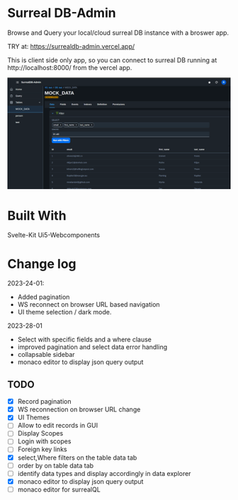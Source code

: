 # Surreal DB-Admin

Browse and Query your local/cloud surreal DB instance with a broswer app. 

TRY at: https://surrealdb-admin.vercel.app/ 

This is client side only app, so you can connect to surreal DB running at http://localhost:8000/ from the vercel app. 

![Screenshot](/static/screenshot.png?raw=true "Sample Screenshot")

# Built With
Svelte-Kit
Ui5-Webcomponents

# Change log 
2023-24-01: 
- Added pagination
- WS reconnect on browser URL based navigation
- UI theme selection / dark mode.

2023-28-01
- Select with specific fields and a where clause
- improved pagination and select data error handling 
- collapsable sidebar
- monaco editor to display json query output 

## TODO
- [x] Record pagination
- [x] WS reconnection on browser URL change
- [x] UI Themes
- [ ] Allow to edit records in GUI
- [ ] Display Scopes 
- [ ] Login with scopes
- [ ] Foreign key links
- [x] select,Where filters on the table data tab
- [ ] order by on table data tab
- [ ] identify data types and display accordingly in data explorer
- [X] monaco editor to display json query output 
- [ ] monaco editor for surrealQL